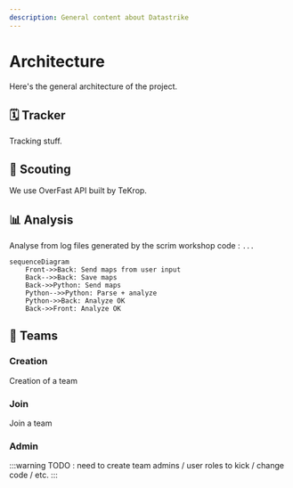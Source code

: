 ```yaml
---
description: General content about Datastrike
---
```


# Architecture
Here's the general architecture of the project.

## 🗓️ Tracker
Tracking stuff.

## 🔎 Scouting
We use OverFast API built by TeKrop.

## 📊 Analysis
Analyse from log files generated by the scrim workshop code : `...`
```mermaid
sequenceDiagram
    Front->>Back: Send maps from user input
    Back-->>Back: Save maps
    Back->>Python: Send maps
    Python-->>Python: Parse + analyze
    Python->>Back: Analyze OK
    Back->>Front: Analyze OK
```

## 👥 Teams

### Creation
Creation of a team

### Join
Join a team

### Admin
:::warning
TODO : need to create team admins / user roles to kick / change code / etc.
:::
